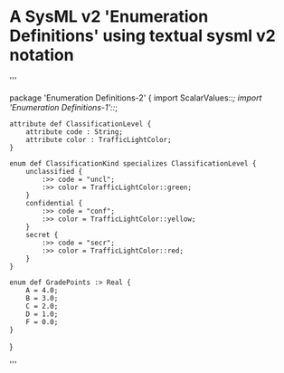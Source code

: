 # A SysML v2 'Enumeration Definitions' using textual sysml v2 notation

'''

package 'Enumeration Definitions-2' {
	import ScalarValues::*;
	import 'Enumeration Definitions-1'::*;
	
	attribute def ClassificationLevel {
		attribute code : String;
		attribute color : TrafficLightColor;
	}
	
	enum def ClassificationKind specializes ClassificationLevel {
		unclassified {
			:>> code = "uncl";
			:>> color = TrafficLightColor::green;
		}
		confidential {
			:>> code = "conf";
			:>> color = TrafficLightColor::yellow;
		}
		secret {
			:>> code = "secr";
			:>> color = TrafficLightColor::red;
		}
	}
	
	enum def GradePoints :> Real {
		A = 4.0;
		B = 3.0;
		C = 2.0;
		D = 1.0;
		F = 0.0;
	}
}

'''
